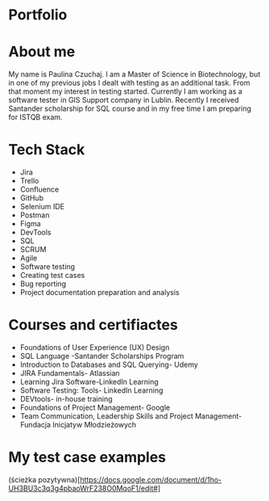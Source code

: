 # Portfolio
# About me 
My name is Paulina Czuchaj. I am a Master of Science in Biotechnology, but in one of my previous jobs I dealt with testing as an additional task. From that moment my interest in testing started. Currently I am working as a software tester in GIS Support company in Lublin. Recently I received Santander scholarship for SQL course and in my free time I am preparing for ISTQB exam.
# Tech Stack
* Jira
* Trello
* Confluence
* GitHub
* Selenium IDE
* Postman
* Figma
* DevTools
* SQL
* SCRUM
* Agile
* Software testing
* Creating test cases
* Bug reporting
* Project documentation preparation and analysis

# Courses and certifiactes
* Foundations of User Experience (UX) Design
* SQL Language -Santander Scholarships Program
* Introduction to Databases and SQL Querying- Udemy
* JIRA Fundamentals- Atlassian  
* Learning Jira Software-LinkedIn Learning
* Software Testing: Tools- LinkedIn Learning
* DEVtools- in-house training 
* Foundations of Project Management- Google 
* Team Communication, Leadership Skills and Project Management-Fundacja Inicjatyw Młodzieżowych

# My test case examples
(ścieżka pozytywna)[https://docs.google.com/document/d/1ho-UH3BU3c3q3g4pbaoWrF238O0MqoF1/edit#]
